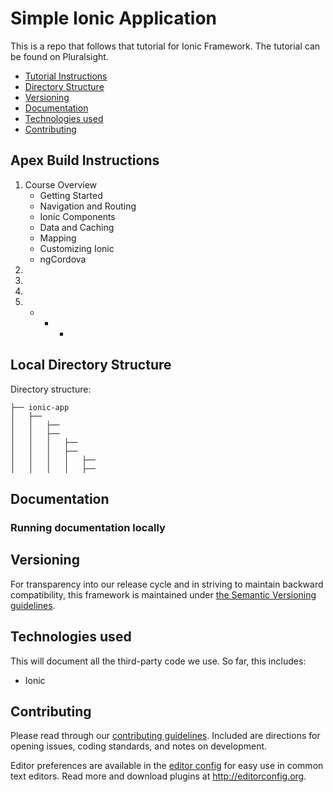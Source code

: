 # Simple Ionic Application 

This is a repo that follows that tutorial for Ionic Framework.  The tutorial can be found on Pluralsight.

 - [Tutorial Instructions](#apex)
 - [Directory Structure](#directory)
 - [Versioning](#versioning)
 - [Documentation](#documentation)
 - [Technologies used](#technologies)
 - [Contributing](#contributing)
 

## Apex Build Instructions

1. Course Overview
	- Getting Started
	- Navigation and Routing
	- Ionic Components
	- Data and Caching
	- Mapping
	- Customizing Ionic
	- ngCordova  
2.  
3.  	 
4.
7. 
	-  
		-  
			-  


 





## Local Directory Structure

Directory structure:
```
├── ionic-app 
│   ├──  
│   │   ├──  
│   │   ├──  
│   │   │   ├──  
│   │   │   ├──  
│   │   │   │   ├──  
│   │   │   │   ├──  

```


## Documentation

 

### Running documentation locally


 

## Versioning 

For transparency into our release cycle and in striving to maintain backward compatibility, this framework is maintained under [the Semantic Versioning guidelines](http://semver.org/).

## Technologies used

This will document all the third-party code we use. So far, this includes:

- Ionic


## Contributing

Please read through our [contributing guidelines](https://github.com/...CONTRIBUTING.md). Included are directions for opening issues, coding standards, and notes on development.

Editor preferences are available in the [editor config](https://github.com/....editorconfig) for easy use in common text editors. Read more and download plugins at <http://editorconfig.org>.


